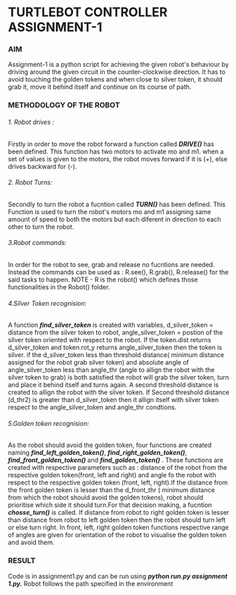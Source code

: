 # TURTLEBOT CONTROLLER ASSIGNMENT-1
### AIM
Assignment-1 is a python script for achieving the given robot's behaviour by driving around the given circuit in the counter-clockwise direction. It has to avoid touching the golden tokens and when close to silver token, it should grab it, move it behind itself and continue on its course of path.
### METHODOLOGY OF THE ROBOT 
###### 1. Robot drives :
Firstly in order to move the robot forward a function called ***DRIVE()*** has been defined. This function has two motors to activate mo and m1. when a set of values is given to the motors, the robot moves forward if it is (+), else drives backward for (-).
###### 2. Robot Turns:
Secondly to turn the robot a fucntion called ***TURN()*** has been defined. This Function is used to turn the robot's motors mo and m1 assigning same amount of speed to both the motors but each diferent in direction to each other to turn the robot.
###### 3.Robot commands: 
In order for the robot to see, grab and release no fucntions are needed. Instead the commands can be used as : R.see(), R.grab(), R.release() for the said tasks to happen.
NOTE - R is the robot() which defines those functionalities in the Robot() folder.
###### 4.Silver Token recognision:
A function ***find_silver_token*** is created with variables, d_silver_token = distance from the silver token to robot, angle_silver_token = postion of the silver token oriented with respect to the robot. If the token.dist returns d_silver_token and token.rot_y returns angle_silver_token then the token is silver. if the d_silver_token less than threshold distance( minimum distance assigned for the robot grab silver token) and absolute angle of angle_silver_token less than angle_thr (angle to allign the robot with the silver token to grab) is both satisfied the robot will grab the silver token, turn and place it behind itself and turns again. A second threshold distance is created to allign the robot with the silver token. If Second threshold distance (d_thr2) is greater than d_silver_token then it allign itself with silver token respect to the angle_silver_token and angle_thr condtions.
###### 5.Golden token recognision:
As the robot should avoid the golden token, four functions are created naming ***find_left_golden_token()***, ***find_right_golden_token()***, ***find_front_golden_token()*** and ***find_golden_token()*** . These functions are created with respective parameters such as : distance of the robot from the respective golden token(front, left and right) and angle fo the robot with respect to the respective golden token (front, left, right).If the distance from the front golden token is lesser than the d_front_thr ( minimum distance from which the robot should avoid the golden tokens), robot should prioritise which side it should turn.For that decision making, a fucntion ***chosse_turn()*** is called. If distance from robot to right golden token is lesser than distance from robot to left golden token then the robot should turn left or else turn right. In front, left, right golden token functions respective range of angles are given for orientation of the robot to visualise the golden token and avoid them.
### RESULT
Code is in assignment1.py and can be run using ***python run.py assignment 1.py.*** Robot follows the path specified in the environment
